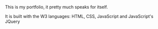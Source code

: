 This is my portfolio, it pretty much speaks for itself.

It is built with the W3 languages: HTML, CSS, JavaScript and JavaScript's JQuery
